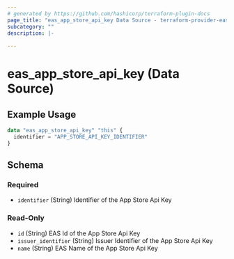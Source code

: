 ```yaml
---
# generated by https://github.com/hashicorp/terraform-plugin-docs
page_title: "eas_app_store_api_key Data Source - terraform-provider-eas"
subcategory: ""
description: |-
  
---
```


# eas_app_store_api_key (Data Source)



## Example Usage

```terraform
data "eas_app_store_api_key" "this" {
  identifier = "APP_STORE_API_KEY_IDENTIFIER"
}
```

<!-- schema generated by tfplugindocs -->
## Schema

### Required

- `identifier` (String) Identifier of the App Store Api Key

### Read-Only

- `id` (String) EAS Id of the App Store Api Key
- `issuer_identifier` (String) Issuer Identifier of the App Store Api Key
- `name` (String) EAS Name of the App Store Api Key
